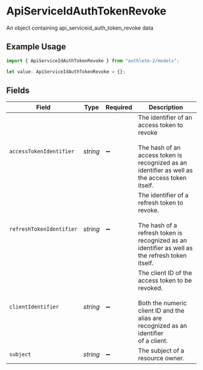 # ApiServiceIdAuthTokenRevoke

An object containing api_serviceid_auth_token_revoke data

## Example Usage

```typescript
import { ApiServiceIdAuthTokenRevoke } from "authlete-2/models";

let value: ApiServiceIdAuthTokenRevoke = {};
```

## Fields

| Field                                                                                                                                          | Type                                                                                                                                           | Required                                                                                                                                       | Description                                                                                                                                    |
| ---------------------------------------------------------------------------------------------------------------------------------------------- | ---------------------------------------------------------------------------------------------------------------------------------------------- | ---------------------------------------------------------------------------------------------------------------------------------------------- | ---------------------------------------------------------------------------------------------------------------------------------------------- |
| `accessTokenIdentifier`                                                                                                                        | *string*                                                                                                                                       | :heavy_minus_sign:                                                                                                                             | The identifier of an access token to revoke<br/><br/>The hash of an access token is recognized as an identifier as well as the access token itself.<br/> |
| `refreshTokenIdentifier`                                                                                                                       | *string*                                                                                                                                       | :heavy_minus_sign:                                                                                                                             | The identifier of a refresh token to revoke.<br/><br/>The hash of a refresh token is recognized as an identifier as well as the refresh token itself.<br/> |
| `clientIdentifier`                                                                                                                             | *string*                                                                                                                                       | :heavy_minus_sign:                                                                                                                             | The client ID of the access token to be revoked.<br/><br/>Both the numeric client ID and the alias are recognized as an identifier<br/>of a client.<br/> |
| `subject`                                                                                                                                      | *string*                                                                                                                                       | :heavy_minus_sign:                                                                                                                             | The subject of a resource owner.<br/>                                                                                                          |